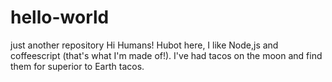 # hello-world
just another repository
Hi Humans!
 Hubot here, I like Node,js and coffeescript (that's what I'm made of!).
 I've had tacos on the moon and find them for superior to Earth tacos.
